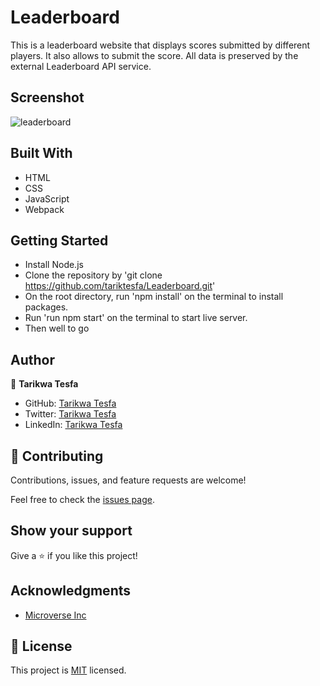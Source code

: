 # Leaderboard

This is a leaderboard website that displays scores submitted by different players. It also allows to submit the score. All data is preserved by the external Leaderboard API service.

## Screenshot

![leaderboard](https://user-images.githubusercontent.com/38283436/150935924-f161a79e-5c5a-470b-bbe2-b60462f1242b.png)

## Built With

- HTML
- CSS 
- JavaScript
- Webpack

## Getting Started

- Install Node.js
- Clone the repository by 'git clone https://github.com/tariktesfa/Leaderboard.git' 
- On the root directory, run 'npm install' on the terminal to install packages.
- Run 'run npm start' on the terminal to start live server.
- Then well to go

## Author

👤 **Tarikwa Tesfa**

- GitHub: [Tarikwa Tesfa](https://github.com/tariktesfa)
- Twitter: [Tarikwa Tesfa](https://twitter.com/tarik_tesfa)
- LinkedIn: [Tarikwa Tesfa](https://www.linkedin.com/in/tarikwa-tesfa-232a64167/)

## 🤝 Contributing

Contributions, issues, and feature requests are welcome!

Feel free to check the [issues page](../../issues/).

## Show your support

Give a ⭐️ if you like this project!

## Acknowledgments

- [Microverse Inc](https://www.microverse.org/)

## 📝 License

This project is [MIT](./MIT.md) licensed.